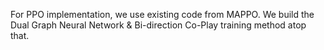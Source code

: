 For PPO implementation, we use existing code from MAPPO.
We build the Dual Graph Neural Network & Bi-direction Co-Play training method atop that.